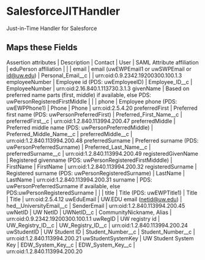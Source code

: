 # SalesforceJITHandler
Just-in-Time Handler for Salesforce

## Maps these Fields
Assertion attributes | Description | Contact  | User | SAML Attribute
affiliation | eduPerson affiliation |  |  | 
email | email (uwEWPEmail1 or uwSWPEmail or id@uw.edu) | Personal_Email__c |  | urn:oid:0.9.2342.19200300.100.1.3
employeeNumber | Employee id (PDS: uwEmployeeID) | Employee_ID__c | EmployeeNumber | urn:oid:2.16.840.1.113730.3.1.3
givenName | Based on preferred name parts (first, middle) if available, else PDS: uwPersonRegisteredFirstMiddle |  |  | 
phone | Employee phone (PDS: uwEWPPhone1) | Phone | Phone | urn:oid:2.5.4.20
preferredFirst | Preferred first name (PDS: uwPersonPreferredFirst) | Preferred_First_Name__c | preferredFirst__c | urn:oid:1.2.840.113994.200.47
preferredMiddle | Preferred middle name (PDS: uwPersonPreferredMiddle) | Preferred_Middle_Name__c | preferredMiddle__c | urn:oid:1.2.840.113994.200.48
preferredSurname | Preferred surname (PDS: uwPersonPreferredSurname) | Preferred_Last_Name__c | preferredSurname__c | urn:oid:1.2.840.113994.200.49
registeredGivenName | Registered givenname (PDS: uwPersonRegisteredFirstMidddle) | FirstName | FirstName | urn:oid:1.2.840.113994.200.32
registeredSurname | Registered surname (PDS: uwPersonRegisteredSurname) | LastName | LastName | urn:oid:1.2.840.113994.200.31
surname | PDS: uwPersonPreferredSurname if available, else PDS:uwPersonRegisteredSurname |  |  | 
title | Title (PDS: uwEWPTitle1) | Title | Title | urn:oid:2.5.4.12
uwEduEmail | UW.EDU email (netid@uw.edu) | hed__UniversityEmail__c | SenderEmail | urn:oid:1.2.840.113994.200.45
uwNetID | UW NetID | UWNetID__c | CommunityNickname, Alias | urn:oid:0.9.2342.19200300.100.1.1
uwRegID | UW registry id | UW_Registry_ID__c | UW_Registry_ID__c | urn:oid:1.2.840.113994.200.24
uwStudentID | UW Student ID | Student_Number__c | Student_Number__c | urn:oid:1.2.840.113994.200.21
uwStudentSystemKey | UW Student System Key | EDW_System_Key__c | EDW_System_Key__c | urn:oid:1.2.840.113994.200.20